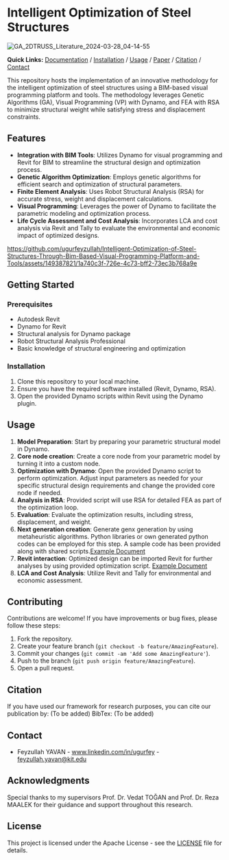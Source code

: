 # Intelligent Optimization of Steel Structures
![GA_2DTRUSS_Literature_2024-03-28_04-14-55](https://github.com/ugurfeyzullah/Structural-optimization-with-VP/assets/149387821/d431ece5-21c5-4f71-8fc4-bc887d315710)

**Quick Links:** [Documentation](#features) / [Installation](#installation) / [Usage](#usage) / [Paper](#acknowledgments) /  [Citation](#citation) / [Contact](#contact)

This repository hosts the implementation of an innovative methodology for the intelligent optimization of steel structures using a BIM-based visual programming platform and tools. The methodology leverages Genetic Algorithms (GA), Visual Programming (VP) with Dynamo, and FEA with RSA to minimize structural weight while satisfying stress and displacement constraints.

## Features

- **Integration with BIM Tools**: Utilizes Dynamo for visual programming and Revit for BIM to streamline the structural design and optimization process.
- **Genetic Algorithm Optimization**: Employs genetic algorithms for efficient search and optimization of structural parameters.
- **Finite Element Analysis**: Uses Robot Structural Analysis (RSA) for accurate stress, weight and displacement calculations.
- **Visual Programming**: Leverages the power of Dynamo to facilitate the parametric modeling and optimization process.
- **Life Cycle Assessment and Cost Analysis**: Incorporates LCA and cost analysis via Revit and Tally to evaluate the environmental and economic impact of optimized designs.


https://github.com/ugurfeyzullah/Intelligent-Optimization-of-Steel-Structures-Through-Bim-Based-Visual-Programming-Platform-and-Tools/assets/149387821/1a740c3f-726e-4c73-bff2-73ec3b768a9e



## Getting Started

### Prerequisites

- Autodesk Revit
- Dynamo for Revit
- Structural analysis for Dynamo package
- Robot Structural Analysis Professional
- Basic knowledge of structural engineering and optimization

### Installation

1. Clone this repository to your local machine.
2. Ensure you have the required software installed (Revit, Dynamo, RSA).
3. Open the provided Dynamo scripts within Revit using the Dynamo plugin.

## Usage

1. **Model Preparation**: Start by preparing your parametric structural model in Dynamo.
2. **Core node creation**: Create a core node from your parametric model by turning it into a custom node.
3. **Optimization with Dynamo**: Open the provided Dynamo script to perform optimization. Adjust input parameters as needed for your specific structural design requirements and change the provided core node if needed.
4. **Analysis in RSA**: Provided script will use RSA for detailed FEA as part of the optimization loop.
5. **Evaluation**: Evaluate the optimization results, including stress, displacement, and weight.
6. **Next generation creation**: Generate genx generation by using metaheuristic algorithms. Python libraries or own generated python codes can be employed for this step. A sample code has been provided along with shared scripts.[Example Document](Optimization)
7. **Revit interaction**: Optimized design can be imported Revit for further analyses by using provided optimization script. [Example Document](example-document.pdf)
8. **LCA and Cost Analysis**: Utilize Revit and Tally for environmental and economic assessment.

## Contributing

Contributions are welcome! If you have improvements or bug fixes, please follow these steps:

1. Fork the repository.
2. Create your feature branch (`git checkout -b feature/AmazingFeature`).
3. Commit your changes (`git commit -am 'Add some AmazingFeature'`).
4. Push to the branch (`git push origin feature/AmazingFeature`).
5. Open a pull request.

## Citation

If you have used our framework for research purposes, you can cite our publication by:
(To be added)
BibTex:
(To be added)

## Contact

- Feyzullah YAVAN - www.linkedin.com/in/ugurfey - feyzullah.yavan@kit.edu


## Acknowledgments

Special thanks to my supervisors Prof. Dr. Vedat TOĞAN and Prof. Dr. Reza MAALEK for their guidance and support throughout this research.

## License

This project is licensed under the Apache License - see the [LICENSE](LICENSE.md) file for details.

